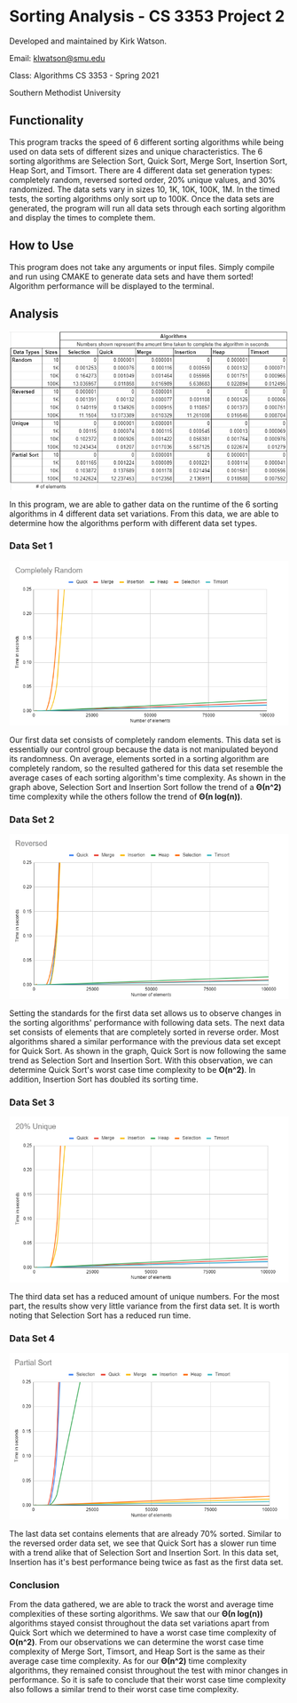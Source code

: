 # Sorting Analysis - CS 3353 Project 2
Developed and maintained by Kirk Watson.

Email: klwatson@smu.edu

Class: Algorithms CS 3353 - Spring 2021

Southern Methodist University

## Functionality
This program tracks the speed of 6 different sorting algorithms while being used on data sets of different sizes and unique characteristics.
The 6 sorting algorithms are Selection Sort, Quick Sort, Merge Sort, Insertion Sort, Heap Sort, and Timsort.
There are 4 different data set generation types: completely random, reversed sorted order, 20% unique values, and 30% randomized.
The data sets vary in sizes 10, 1K, 10K, 100K, 1M. In the timed tests, the sorting algorithms only sort up to 100K.
Once the data sets are generated, the program will run all data sets through each sorting algorithm and display the times to complete them.

## How to Use
This program does not take any arguments or input files.
Simply compile and run using CMAKE to generate data sets and have them sorted!
Algorithm performance will be displayed to the terminal.

## Analysis
![image info](./artifacts/table.PNG)

In this program, we are able to gather data on the runtime of the 6 sorting algorithms in 4 different data set variations.
From this data, we are able to determine how the algorithms perform with different data set types.

### Data Set 1
![image info](./artifacts/random.PNG)

Our first data set consists of completely random elements.
This data set is essentially our control group because the data is not manipulated beyond its randomness.
On average, elements sorted in a sorting algorithm are completely random, so the resulted gathered for this data set resemble the average cases of each sorting algorithm's time complexity.
As shown in the graph above, Selection Sort and Insertion Sort follow the trend of a **Θ(n^2)** time complexity while the others follow the trend of **Θ(n log(n))**.

### Data Set 2
![image info](./artifacts/reverse.PNG)

Setting the standards for the first data set allows us to observe changes in the sorting algorithms' performance with following data sets.
The next data set consists of elements that are completely sorted in reverse order.
Most algorithms shared a similar performance with the previous data set except for Quick Sort.
As shown in the graph, Quick Sort is now following the same trend as Selection Sort and Insertion Sort.
With this observation, we can determine Quick Sort's worst case time complexity to be **O(n^2)**.
In addition, Insertion Sort has doubled its sorting time.

### Data Set 3
![image info](./artifacts/unique.PNG)

The third data set has a reduced amount of unique numbers.
For the most part, the results show very little variance from the first data set.
It is worth noting that Selection Sort has a reduced run time.

### Data Set 4
![image info](./artifacts/partial.PNG)

The last data set contains elements that are already 70% sorted.
Similar to the reversed order data set, we see that Quick Sort has a slower run time with a trend alike that of Selection Sort and Insertion Sort.
In this data set, Insertion has it's best performance being twice as fast as the first data set.

### Conclusion
From the data gathered, we are able to track the worst and average time complexities of these sorting algorithms.
We saw that our **Θ(n log(n))** algorithms stayed consist throughout the data set variations apart from Quick Sort which we determined to have a worst case time complexity of **O(n^2)**.
From our observations we can determine the worst case time complexity of Merge Sort, Timsort, and Heap Sort is the same as their average case time complexity.
As for our **Θ(n^2)** time complexity algorithms, they remained consist throughout the test with minor changes in performance.
So it is safe to conclude that their worst case time complexity also follows a similar trend to their worst case time complexity.
